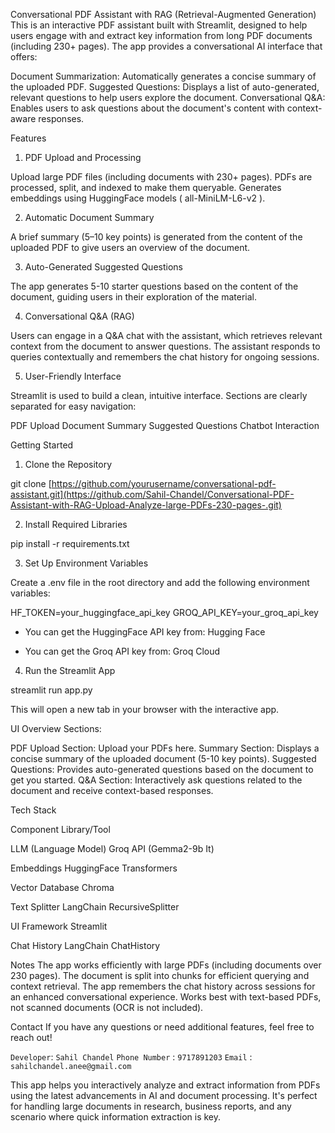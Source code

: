 Conversational PDF Assistant with RAG (Retrieval-Augmented Generation)
This is an interactive PDF assistant built with Streamlit, designed to help users engage with and extract key information from long PDF documents (including 230+ pages). The app provides a conversational AI
interface that offers:

Document Summarization: Automatically generates a concise summary of the uploaded PDF.
Suggested Questions: Displays a list of auto-generated, relevant questions to help users explore the document.
Conversational Q&A: Enables users to ask questions about the document's content with context-aware responses.

Features
1. PDF Upload and Processing

Upload large PDF files (including documents with 230+ pages).
PDFs are processed, split, and indexed to make them queryable.
Generates embeddings using HuggingFace models ( all-MiniLM-L6-v2 ).

2. Automatic Document Summary

A brief summary (5–10 key points) is generated from the content of the uploaded PDF to give users an overview of the document.

3. Auto-Generated Suggested Questions

The app generates 5-10 starter questions based on the content of the document, guiding users in their exploration of the material.

4. Conversational Q&A (RAG)

Users can engage in a Q&A chat with the assistant, which retrieves relevant context from the document to answer questions.
The assistant responds to queries contextually and remembers the chat history for ongoing sessions.

5. User-Friendly Interface

Streamlit is used to build a clean, intuitive interface.
Sections are clearly separated for easy navigation:

PDF Upload
Document Summary
Suggested Questions
Chatbot Interaction

Getting Started
1. Clone the Repository

git clone [https://github.com/yourusername/conversational-pdf-assistant.git](https://github.com/Sahil-Chandel/Conversational-PDF-Assistant-with-RAG-Upload-Analyze-large-PDFs-230-pages-.git)



2. Install Required Libraries

pip install -r requirements.txt


3. Set Up Environment Variables

Create a .env file in the root directory and add the following environment variables:

HF_TOKEN=your_huggingface_api_key
GROQ_API_KEY=your_groq_api_key


- You can get the HuggingFace API key from: Hugging Face

- You can get the Groq API key from: Groq Cloud

4. Run the Streamlit App

streamlit run app.py


This will open a new tab in your browser with the interactive app.

UI Overview
Sections:

PDF Upload Section: Upload your PDFs here.
Summary Section: Displays a concise summary of the uploaded document (5-10 key points).
Suggested Questions: Provides auto-generated questions based on the document to get you started.
Q&A Section: Interactively ask questions related to the document and receive context-based responses.

Tech Stack

Component Library/Tool

LLM (Language Model) Groq API (Gemma2-9b It)

Embeddings HuggingFace Transformers

Vector Database Chroma

Text Splitter LangChain RecursiveSplitter

UI Framework Streamlit

Chat History LangChain ChatHistory

Notes
The app works efficiently with large PDFs (including documents over 230 pages).
The document is split into chunks for efficient querying and context retrieval.
The app remembers the chat history across sessions for an enhanced conversational experience.
Works best with text-based PDFs, not scanned documents (OCR is not included).

Contact
If you have any questions or need additional features, feel free to reach out!

`Developer`: `Sahil Chandel`
`Phone Number` : `9717891203`
`Email` : `sahilchandel.anee@gmail.com`


This app helps you interactively analyze and extract information from PDFs using the latest advancements in AI and document processing. It's perfect for handling large documents in research, business reports,
and any scenario where quick information extraction is key.
